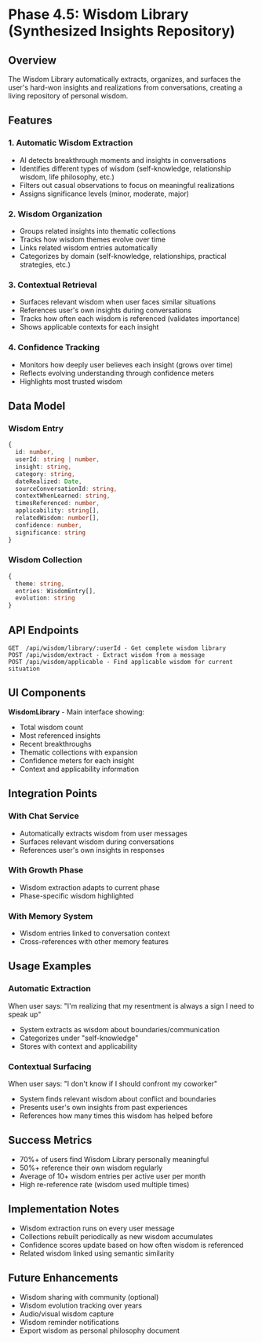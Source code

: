 
# Phase 4.5: Wisdom Library (Synthesized Insights Repository)

## Overview
The Wisdom Library automatically extracts, organizes, and surfaces the user's hard-won insights and realizations from conversations, creating a living repository of personal wisdom.

## Features

### 1. Automatic Wisdom Extraction
- AI detects breakthrough moments and insights in conversations
- Identifies different types of wisdom (self-knowledge, relationship wisdom, life philosophy, etc.)
- Filters out casual observations to focus on meaningful realizations
- Assigns significance levels (minor, moderate, major)

### 2. Wisdom Organization
- Groups related insights into thematic collections
- Tracks how wisdom themes evolve over time
- Links related wisdom entries automatically
- Categorizes by domain (self-knowledge, relationships, practical strategies, etc.)

### 3. Contextual Retrieval
- Surfaces relevant wisdom when user faces similar situations
- References user's own insights during conversations
- Tracks how often each wisdom is referenced (validates importance)
- Shows applicable contexts for each insight

### 4. Confidence Tracking
- Monitors how deeply user believes each insight (grows over time)
- Reflects evolving understanding through confidence meters
- Highlights most trusted wisdom

## Data Model

### Wisdom Entry
```typescript
{
  id: number,
  userId: string | number,
  insight: string,
  category: string,
  dateRealized: Date,
  sourceConversationId: string,
  contextWhenLearned: string,
  timesReferenced: number,
  applicability: string[],
  relatedWisdom: number[],
  confidence: number,
  significance: string
}
```

### Wisdom Collection
```typescript
{
  theme: string,
  entries: WisdomEntry[],
  evolution: string
}
```

## API Endpoints

```
GET  /api/wisdom/library/:userId - Get complete wisdom library
POST /api/wisdom/extract - Extract wisdom from a message
POST /api/wisdom/applicable - Find applicable wisdom for current situation
```

## UI Components

**WisdomLibrary** - Main interface showing:
- Total wisdom count
- Most referenced insights
- Recent breakthroughs
- Thematic collections with expansion
- Confidence meters for each insight
- Context and applicability information

## Integration Points

### With Chat Service
- Automatically extracts wisdom from user messages
- Surfaces relevant wisdom during conversations
- References user's own insights in responses

### With Growth Phase
- Wisdom extraction adapts to current phase
- Phase-specific wisdom highlighted

### With Memory System
- Wisdom entries linked to conversation context
- Cross-references with other memory features

## Usage Examples

### Automatic Extraction
When user says: "I'm realizing that my resentment is always a sign I need to speak up"
- System extracts as wisdom about boundaries/communication
- Categorizes under "self-knowledge"
- Stores with context and applicability

### Contextual Surfacing
When user says: "I don't know if I should confront my coworker"
- System finds relevant wisdom about conflict and boundaries
- Presents user's own insights from past experiences
- References how many times this wisdom has helped before

## Success Metrics

- 70%+ of users find Wisdom Library personally meaningful
- 50%+ reference their own wisdom regularly
- Average of 10+ wisdom entries per active user per month
- High re-reference rate (wisdom used multiple times)

## Implementation Notes

- Wisdom extraction runs on every user message
- Collections rebuilt periodically as new wisdom accumulates
- Confidence scores update based on how often wisdom is referenced
- Related wisdom linked using semantic similarity

## Future Enhancements

- Wisdom sharing with community (optional)
- Wisdom evolution tracking over years
- Audio/visual wisdom capture
- Wisdom reminder notifications
- Export wisdom as personal philosophy document
